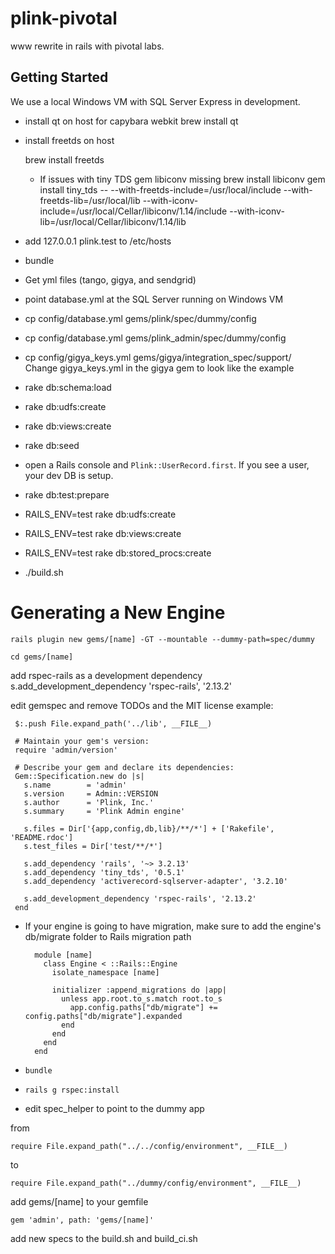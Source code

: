 plink-pivotal
=============

www rewrite in rails with pivotal labs.

Getting Started
---

We use a local Windows VM with SQL Server Express in development.


* install qt on host for capybara webkit
    brew install qt

* install freetds on host

    brew install freetds

	- If issues with tiny TDS gem libiconv missing
		brew install libiconv
		gem install tiny_tds -- --with-freetds-include=/usr/local/include --with-freetds-lib=/usr/local/lib --with-iconv-include=/usr/local/Cellar/libiconv/1.14/include --with-iconv-lib=/usr/local/Cellar/libiconv/1.14/lib

* add 127.0.0.1 plink.test to /etc/hosts

* bundle

* Get yml files (tango, gigya, and sendgrid)

* point database.yml at the SQL Server running on Windows VM
* cp config/database.yml gems/plink/spec/dummy/config
* cp config/database.yml gems/plink_admin/spec/dummy/config
* cp config/gigya_keys.yml gems/gigya/integration_spec/support/
    Change gigya_keys.yml in the gigya gem to look like the example

* rake db:schema:load

* rake db:udfs:create

* rake db:views:create

* rake db:seed

* open a Rails console and `Plink::UserRecord.first`. If you see a user, your dev DB is setup.

* rake db:test:prepare
* RAILS_ENV=test rake db:udfs:create
* RAILS_ENV=test rake db:views:create
* RAILS_ENV=test rake db:stored_procs:create


* ./build.sh


Generating a New Engine
===

`rails plugin new gems/[name] -GT --mountable --dummy-path=spec/dummy`


`cd gems/[name]`

add rspec-rails as a development dependency
    s.add_development_dependency 'rspec-rails', '2.13.2'

edit gemspec and remove TODOs and the MIT license
 example:

     $:.push File.expand_path('../lib', __FILE__)

     # Maintain your gem's version:
     require 'admin/version'

     # Describe your gem and declare its dependencies:
     Gem::Specification.new do |s|
       s.name        = 'admin'
       s.version     = Admin::VERSION
       s.author      = 'Plink, Inc.'
       s.summary     = 'Plink Admin engine'

       s.files = Dir['{app,config,db,lib}/**/*'] + ['Rakefile', 'README.rdoc']
       s.test_files = Dir['test/**/*']

       s.add_dependency 'rails', '~> 3.2.13'
       s.add_dependency 'tiny_tds', '0.5.1'
       s.add_dependency 'activerecord-sqlserver-adapter', '3.2.10'

       s.add_development_dependency 'rspec-rails', '2.13.2'
     end


- If your engine is going to have migration, make sure to add the engine's db/migrate folder to Rails migration path

        module [name]
          class Engine < ::Rails::Engine
            isolate_namespace [name]

            initializer :append_migrations do |app|
              unless app.root.to_s.match root.to_s
                app.config.paths["db/migrate"] += config.paths["db/migrate"].expanded
              end
            end
          end
        end


- `bundle`

- `rails g rspec:install`

- edit spec_helper to point to the dummy app

from

    require File.expand_path("../../config/environment", __FILE__)

to

    require File.expand_path("../dummy/config/environment", __FILE__)

add gems/[name] to your gemfile

    gem 'admin', path: 'gems/[name]'

add new specs to the build.sh and build_ci.sh
